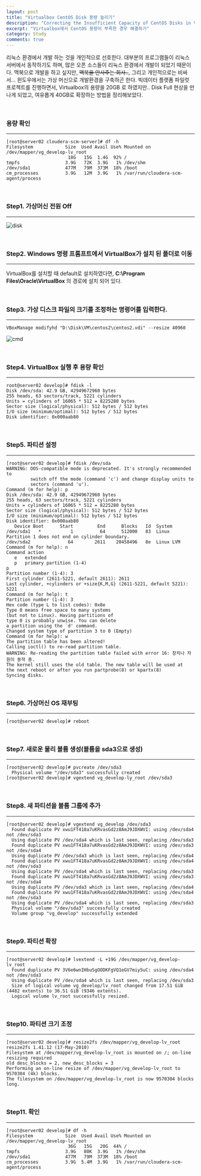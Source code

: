 ```yaml
---
layout: post
title: "Virtualbox CentOS Disk 용량 늘리기"
description: "Correcting the Insufficient Capacity of CentOS Disks in Virtual Box"
excerpt: "Virtualbox에서 CentOS 용량이 부족한 경우 해결하기"
category: Study
comments: true
---
```


리눅스 환경에서 개발 하는 것을 개인적으로 선호한다. 대부분의 프로그램들이 리눅스 서버에서 동작하기도 하며, 
많은 오픈 소스들이 리눅스 환경에서 개발이 되었기 때문이다. 맥북으로 개발을 하고 싶지만, ~~맥북을 안사주는 회사..~~, 그리고 개인적으로는 비싸서...
윈도우에서는 가상 머신으로 개발환경을 구축하곤 한다. 빅데이터 플랫폼 파일럿 프로젝트를 진행하면서, 
Virtualbox의 용량을 20GB 로 하였지만.. Disk Full 현상을 만나게 되었고, 여유롭게 40GB로 확장하는 방법을 정리해보았다. 

<br>

### 용량 확인
---
```{.bash}
[root@server02 cloudera-scm-server]# df -h
Filesystem            Size  Used Avail Use% Mounted on
/dev/mapper/vg_develop-lv_root
                       18G   15G  1.4G  92% /
tmpfs                 3.9G   72K  3.9G   1% /dev/shm
/dev/sda1             477M   79M  373M  18% /boot
cm_processes          3.9G   12M  3.9G   1% /var/run/cloudera-scm-agent/process
```

<br>

### Step1. 가상머신 전원 Off
---

![disk]({{site.baseurl}}/img/post/study/virtualbox/disk.png)

<br>

### Step2. Windows 명령 프롬프트에서 VirtualBox가 설치 된 폴더로 이동
---
VirtualBox를 설치할 때 default로 설치하였다면, **C:\Program Files\Oracle\VirtualBox** 의 경로에 설치 되어 있다.

<br>

### Step3. 가상 디스크 파일의 크기를 조정하는 명령어를 입력한다. 
---
```{.bash}
VBoxManage modifyhd "D:\Disk\VM\centos2\centos2.vdi" --resize 40960
```

![cmd]({{site.baseurl}}/img/post/study/virtualbox/cmd.png)

<br>

### Step4. VirtualBox 실행 후 용량 확인 
---
```{.bash}
root@server02 develop]# fdisk -l
Disk /dev/sda: 42.9 GB, 42949672960 bytes
255 heads, 63 sectors/track, 5221 cylinders
Units = cylinders of 16065 * 512 = 8225280 bytes
Sector size (logical/physical): 512 bytes / 512 bytes
I/O size (minimum/optimal): 512 bytes / 512 bytes
Disk identifier: 0x000aab80
```

<br>

### Step5. 파티션 설정 
---

```{.bash}
[root@server02 develop]# fdisk /dev/sda
WARNING: DOS-compatible mode is deprecated. It's strongly recommended to
         switch off the mode (command 'c') and change display units to
         sectors (command 'u').
Command (m for help): p
Disk /dev/sda: 42.9 GB, 42949672960 bytes
255 heads, 63 sectors/track, 5221 cylinders
Units = cylinders of 16065 * 512 = 8225280 bytes
Sector size (logical/physical): 512 bytes / 512 bytes
I/O size (minimum/optimal): 512 bytes / 512 bytes
Disk identifier: 0x000aab80
   Device Boot      Start         End      Blocks   Id  System
/dev/sda1   *           1          64      512000   83  Linux
Partition 1 does not end on cylinder boundary.
/dev/sda2              64        2611    20458496   8e  Linux LVM
Command (m for help): n
Command action
   e   extended
   p   primary partition (1-4)
p
Partition number (1-4): 3
First cylinder (2611-5221, default 2611): 2611
Last cylinder, +cylinders or +size{K,M,G} (2611-5221, default 5221): 5221
Command (m for help): t
Partition number (1-4): 3
Hex code (type L to list codes): 0x8e
Type 0 means free space to many systems
(but not to Linux). Having partitions of
type 0 is probably unwise. You can delete
a partition using the `d' command.
Changed system type of partition 3 to 0 (Empty)
Command (m for help): w
The partition table has been altered!
Calling ioctl() to re-read partition table.
WARNING: Re-reading the partition table failed with error 16: 장치나 자원이 동작 중.
The kernel still uses the old table. The new table will be used at
the next reboot or after you run partprobe(8) or kpartx(8)
Syncing disks.
```


<br>

### Step6. 가상머신 OS 재부팅 
---

```{.bash}
[root@server02 develop]# reboot
```

<br>

### Step7. 새로운 물리 볼륨 생성(볼륨을 sda3으로 생성) 
---

```{.bash}
[root@server02 develop]# pvcreate /dev/sda3
  Physical volume "/dev/sda3" successfully created
[root@server02 develop]# vgextend vg_develop-ly_root /dev/sda3
```

<br>

### Step8. 새 파티션을 볼륨 그룹에 추가 
---

```{.bash}
[root@server02 develop]# vgextend vg_develop /dev/sda3
  Found duplicate PV xwu1FT418a7uKRvasGd2z8AmJ9JDXWVI: using /dev/sda4 not /dev/sda3
  Using duplicate PV /dev/sda4 which is last seen, replacing /dev/sda3
  Found duplicate PV xwu1FT418a7uKRvasGd2z8AmJ9JDXWVI: using /dev/sda3 not /dev/sda4
  Using duplicate PV /dev/sda3 which is last seen, replacing /dev/sda4
  Found duplicate PV xwu1FT418a7uKRvasGd2z8AmJ9JDXWVI: using /dev/sda4 not /dev/sda3
  Using duplicate PV /dev/sda4 which is last seen, replacing /dev/sda3
  Found duplicate PV xwu1FT418a7uKRvasGd2z8AmJ9JDXWVI: using /dev/sda3 not /dev/sda4
  Using duplicate PV /dev/sda3 which is last seen, replacing /dev/sda4
  Found duplicate PV xwu1FT418a7uKRvasGd2z8AmJ9JDXWVI: using /dev/sda4 not /dev/sda3
  Using duplicate PV /dev/sda4 which is last seen, replacing /dev/sda3
  Physical volume "/dev/sda3" successfully created
  Volume group "vg_develop" successfully extended
```

<br>

### Step9. 파티션 확장 
---

```{.bash}
[root@server02 develop]# lvextend -L +19G /dev/mapper/vg_develop-lv_root
  Found duplicate PV 3V6e6wnIHbuSgOODKFgVQ1eGV7miy5uC: using /dev/sda4 not /dev/sda3
  Using duplicate PV /dev/sda4 which is last seen, replacing /dev/sda3
  Size of logical volume vg_develop/lv_root changed from 17.51 GiB (4482 extents) to 36.51 GiB (9346 extents).
  Logical volume lv_root successfully resized.
```

<br>

### Step10. 파티션 크기 조정 
---

```{.bash}
[root@server02 develop]# resize2fs /dev/mapper/vg_develop-lv_root
resize2fs 1.41.12 (17-May-2010)
Filesystem at /dev/mapper/vg_develop-lv_root is mounted on /; on-line resizing required
old desc_blocks = 2, new_desc_blocks = 3
Performing an on-line resize of /dev/mapper/vg_develop-lv_root to 9570304 (4k) blocks.
The filesystem on /dev/mapper/vg_develop-lv_root is now 9570304 blocks long.
```

<br>

### Step11. 확인 
---

```{.bash}
[root@server02 develop]# df -h
Filesystem            Size  Used Avail Use% Mounted on
/dev/mapper/vg_develop-lv_root
                       36G   15G   20G  44% /
tmpfs                 3.9G   80K  3.9G   1% /dev/shm
/dev/sda1             477M   79M  373M  18% /boot
cm_processes          3.9G  5.4M  3.9G   1% /var/run/cloudera-scm-agent/process
```